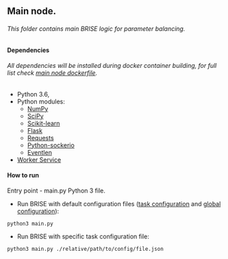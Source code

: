 ## Main node.
###### This folder contains main BRISE logic for parameter balancing.


#### Dependencies 
###### All dependencies will be installed during docker container building, for full list check [main node dockerfile](./Dockerfile).
- Python 3.6, 
- Python modules: 
    - [NumPy](www.numpy.org)
    - [SciPy](https://www.scipy.org/)
    - [Scikit-learn](http://scikit-learn.org/)
    - [Flask](http://flask.pocoo.org/docs/0.12/ "Flask")
    - [Requests](http://docs.python-requests.org/en/master/ "Requests")
    - [Python-sockerio](https://pypi.org/project/python-socketio/)
    - [Eventlen](https://pypi.org/project/eventlet/)
- [Worker Service](../worker_service/README.md "Part of this project, performs task distribution and running. See worker_service readme for more details.")


#### How to run 
Entry point - main.py Python 3 file.

- Run BRISE with default configuration files ([task configuration](./Resources/task.json) and [global configuration](./GlobalConfig.json)):

`python3 main.py` 

- Run BRISE with specific task configuration file:

`python3 main.py ./relative/path/to/config/file.json`
